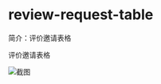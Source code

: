 # review-request-table

简介：评价邀请表格

评价邀请表格

![截图](https://img.alicdn.com/tfs/TB1YLe7sTtYBeNjy1XdXXXXyVXa-2108-1120.png)
